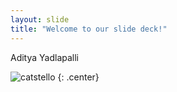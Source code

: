 ```yaml
---
layout: slide
title: "Welcome to our slide deck!"
---
```


Aditya Yadlapalli 

![catstello](https://octodex.github.com/images/catstello.png)
{: .center}
